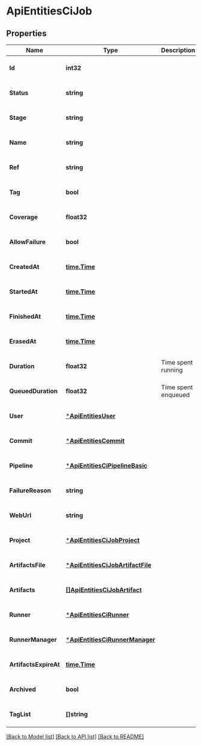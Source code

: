 # ApiEntitiesCiJob

## Properties
Name | Type | Description | Notes
------------ | ------------- | ------------- | -------------
**Id** | **int32** |  | [optional] [default to null]
**Status** | **string** |  | [optional] [default to null]
**Stage** | **string** |  | [optional] [default to null]
**Name** | **string** |  | [optional] [default to null]
**Ref** | **string** |  | [optional] [default to null]
**Tag** | **bool** |  | [optional] [default to null]
**Coverage** | **float32** |  | [optional] [default to null]
**AllowFailure** | **bool** |  | [optional] [default to null]
**CreatedAt** | [**time.Time**](time.Time.md) |  | [optional] [default to null]
**StartedAt** | [**time.Time**](time.Time.md) |  | [optional] [default to null]
**FinishedAt** | [**time.Time**](time.Time.md) |  | [optional] [default to null]
**ErasedAt** | [**time.Time**](time.Time.md) |  | [optional] [default to null]
**Duration** | **float32** | Time spent running | [optional] [default to null]
**QueuedDuration** | **float32** | Time spent enqueued | [optional] [default to null]
**User** | [***ApiEntitiesUser**](API_Entities_User.md) |  | [optional] [default to null]
**Commit** | [***ApiEntitiesCommit**](API_Entities_Commit.md) |  | [optional] [default to null]
**Pipeline** | [***ApiEntitiesCiPipelineBasic**](API_Entities_Ci_PipelineBasic.md) |  | [optional] [default to null]
**FailureReason** | **string** |  | [optional] [default to null]
**WebUrl** | **string** |  | [optional] [default to null]
**Project** | [***ApiEntitiesCiJobProject**](API_Entities_Ci_Job_project.md) |  | [optional] [default to null]
**ArtifactsFile** | [***ApiEntitiesCiJobArtifactFile**](API_Entities_Ci_JobArtifactFile.md) |  | [optional] [default to null]
**Artifacts** | [**[]ApiEntitiesCiJobArtifact**](API_Entities_Ci_JobArtifact.md) |  | [optional] [default to null]
**Runner** | [***ApiEntitiesCiRunner**](API_Entities_Ci_Runner.md) |  | [optional] [default to null]
**RunnerManager** | [***ApiEntitiesCiRunnerManager**](API_Entities_Ci_RunnerManager.md) |  | [optional] [default to null]
**ArtifactsExpireAt** | [**time.Time**](time.Time.md) |  | [optional] [default to null]
**Archived** | **bool** |  | [optional] [default to null]
**TagList** | **[]string** |  | [optional] [default to null]

[[Back to Model list]](../README.md#documentation-for-models) [[Back to API list]](../README.md#documentation-for-api-endpoints) [[Back to README]](../README.md)


